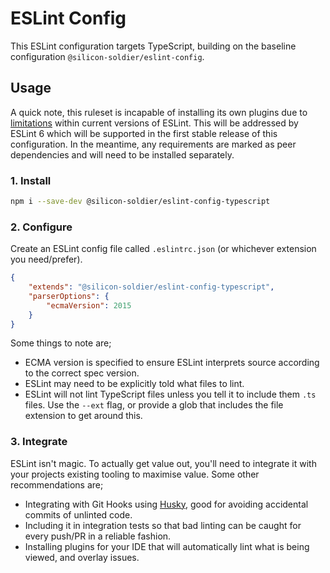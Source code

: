 # ESLint Config

This ESLint configuration targets TypeScript, building on the baseline configuration `@silicon-soldier/eslint-config`.

## Usage

A quick note, this ruleset is incapable of installing its own plugins due to [limitations](https://github.com/eslint/eslint/issues/3458) within current versions of ESLint. This will be addressed by ESLint 6 which will be supported in the first stable release of this configuration. In the meantime, any requirements are marked as peer dependencies and will need to be installed separately.

### 1. Install

```sh
npm i --save-dev @silicon-soldier/eslint-config-typescript
```

### 2. Configure

Create an ESLint config file called `.eslintrc.json` (or whichever extension you need/prefer).

```json
{
    "extends": "@silicon-soldier/eslint-config-typescript",
    "parserOptions": {
        "ecmaVersion": 2015
    }
}
```

Some things to note are;

- ECMA version is specified to ensure ESLint interprets source according to the correct spec version.
- ESLint may need to be explicitly told what files to lint.
- ESLint will not lint TypeScript files unless you tell it to include them `.ts` files. Use the `--ext` flag, or provide a glob that includes the file extension to get around this.

### 3. Integrate

ESLint isn't magic. To actually get value out, you'll need to integrate it with your projects existing tooling to maximise value. Some other recommendations are;

- Integrating with Git Hooks using [Husky](https://www.npmjs.com/package/husky), good for avoiding accidental commits of unlinted code.
- Including it in integration tests so that bad linting can be caught for every push/PR in a reliable fashion.
- Installing plugins for your IDE that will automatically lint what is being viewed, and overlay issues.
